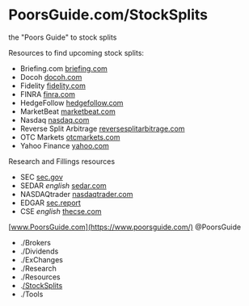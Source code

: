 # PoorsGuide.com/StockSplits

the "Poors Guide" to stock splits

Resources to find upcoming stock splits:
- Briefing.com [briefing.com](https://www.briefing.com/calendars/splits) 
- Docoh [docoh.com](https://docoh.com/stock-split-calendar) 
- Fidelity [fidelity.com](https://eresearch.fidelity.com/eresearch/conferenceCalls.jhtml?tab=splits) 
- FINRA [finra.com](https://otce.finra.org/otce/dailyList?viewType=Dividends%2FDistributions%2FSplits) 
- HedgeFollow [hedgefollow.com](https://hedgefollow.com/upcoming-stock-splits.php)
- MarketBeat [marketbeat.com](https://www.marketbeat.com/stock-splits/) 
- Nasdaq [nasdaq.com](https://www.nasdaq.com/market-activity/stock-splits) 
- Reverse Split Arbitrage [reversesplitarbitrage.com](https://www.reversesplitarbitrage.com/splits/)
- OTC Markets [otcmarkets.com](https://www.otcmarkets.com/market-activity/corporate-actions)  
- Yahoo Finance [yahoo.com](https://finance.yahoo.com/calendar/splits/) 

Research and Fillings resources
- SEC [sec.gov](https://www.sec.gov/edgar/search/)
- SEDAR *english* [sedar.com](https://www.sedar.com/search/search_en.htm) 
- NASDAQtrader [nasdaqtrader.com](https://www.nasdaqtrader.com/) 
- EDGAR [sec.report](https://sec.report/) 
- CSE *english* [thecse.com](https://thecse.com/en) 

[www.PoorsGuide.com](https://www.poorsguide.com/) @PoorsGuide 
- ./Brokers 
- ./Dividends 
- ./ExChanges 
- ./Research 
- ./Resources 
- .[/StockSplits](https://www.poorsguide.com/stocksplits)
- ./Tools 
